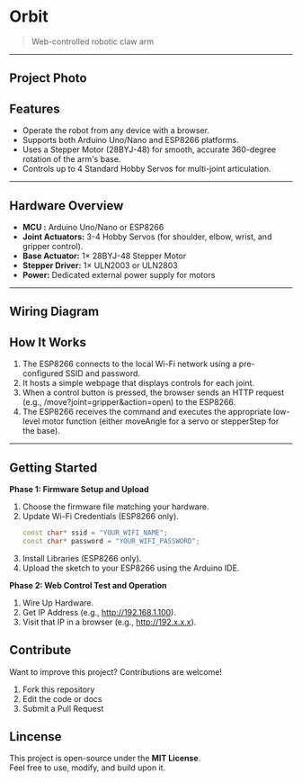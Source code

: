 # Orbit
> Web-controlled robotic claw arm

---

## Project Photo


## Features
- Operate the robot from any device with a browser.
- Supports both Arduino Uno/Nano and ESP8266 platforms.
- Uses a Stepper Motor (28BYJ-48) for smooth, accurate 360-degree rotation of the arm's base.
- Controls up to 4 Standard Hobby Servos for multi-joint articulation.

---

## Hardware Overview
- **MCU :** Arduino Uno/Nano or ESP8266
- **Joint Actuators:** 3-4 Hobby Servos (for shoulder, elbow, wrist, and gripper control).
- **Base Actuator:** 1× 28BYJ-48 Stepper Motor
- **Stepper Driver:** 1× ULN2003 or ULN2803
- **Power:** Dedicated external power supply for motors

---

## Wiring Diagram

## How It Works
1. The ESP8266 connects to the local Wi-Fi network using a pre-configured SSID and password.
2. It hosts a simple webpage that displays controls for each joint.
3. When a control button is pressed, the browser sends an HTTP request (e.g., /move?joint=gripper&action=open) to the ESP8266.
4. The ESP8266 receives the command and executes the appropriate low-level motor function (either moveAngle for a servo or stepperStep for the base).

---

## Getting Started
**Phase 1: Firmware Setup and Upload**
1. Choose the firmware file matching your hardware.
2. Update Wi-Fi Credentials (ESP8266 only).
    ```cpp
    const char* ssid = "YOUR_WIFI_NAME";
    const char* password = "YOUR_WIFI_PASSWORD";
    ```
3. Install Libraries (ESP8266 only).
4. Upload the sketch to your ESP8266 using the Arduino IDE.

**Phase 2: Web Control Test and Operation**
1. Wire Up Hardware.
2. Get IP Address (e.g., http://192.168.1.100).
3. Visit that IP in a browser (e.g., http://192.x.x.x). 

## Contribute
Want to improve this project? Contributions are welcome!

1. Fork this repository
2. Edit the code or docs
3. Submit a Pull Request

## Lincense
This project is open-source under the **MIT License**.  
Feel free to use, modify, and build upon it.